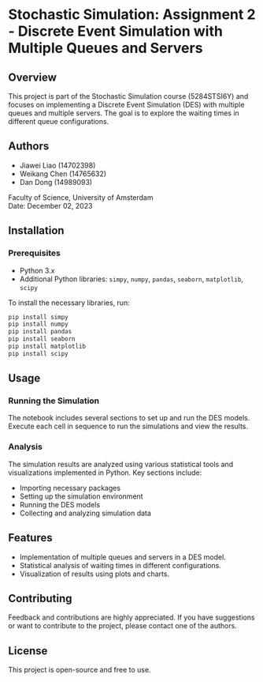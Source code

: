 # Stochastic Simulation: Assignment 2 - Discrete Event Simulation with Multiple Queues and Servers

## Overview
This project is part of the Stochastic Simulation course (5284STSI6Y) and focuses on implementing a Discrete Event Simulation (DES) with multiple queues and multiple servers. The goal is to explore the waiting times in different queue configurations.

## Authors
- Jiawei Liao (14702398)
- Weikang Chen (14765632)
- Dan Dong (14989093)

Faculty of Science, University of Amsterdam  
Date: December 02, 2023

## Installation

### Prerequisites
- Python 3.x
- Additional Python libraries: `simpy`, `numpy`, `pandas`, `seaborn`, `matplotlib`, `scipy`

To install the necessary libraries, run:
```bash
pip install simpy
pip install numpy
pip install pandas
pip install seaborn
pip install matplotlib
pip install scipy
```

## Usage

### Running the Simulation
The notebook includes several sections to set up and run the DES models. Execute each cell in sequence to run the simulations and view the results.

### Analysis
The simulation results are analyzed using various statistical tools and visualizations implemented in Python. Key sections include:

- Importing necessary packages
- Setting up the simulation environment
- Running the DES models
- Collecting and analyzing simulation data

## Features
- Implementation of multiple queues and servers in a DES model.
- Statistical analysis of waiting times in different configurations.
- Visualization of results using plots and charts.

## Contributing
Feedback and contributions are highly appreciated. If you have suggestions or want to contribute to the project, please contact one of the authors.

## License
This project is open-source and free to use.
